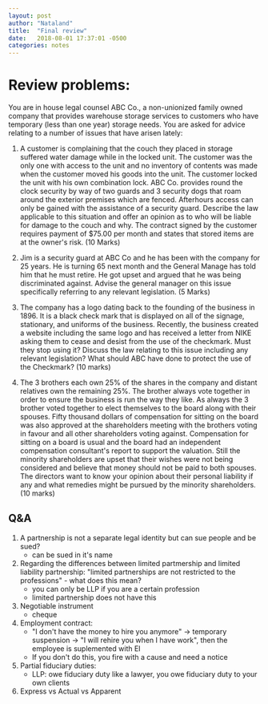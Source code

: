 ```yaml
---
layout: post
author: "Nataland"
title:  "Final review"
date:   2018-08-01 17:37:01 -0500
categories: notes
---
```


# Review problems:
You are in house legal counsel ABC Co., a non-unionized family owned company that provides warehouse storage services to customers who have temporary (less than one year) storage needs. You are asked for advice relating to a number of issues that have arisen lately: 

1. A customer is complaining that the couch they placed in storage suffered water damage while in the locked unit. The customer was the only one with access to the unit and no inventory of contents was made when the customer moved his goods into the unit. The customer locked the unit with his own combination lock. ABC Co. provides round the clock security by way of two guards and 3 security dogs that roam around the exterior premises which are fenced. Afterhours access can only be gained with the assistance of a security guard. Describe the law applicable to this situation and offer an opinion as to who will be liable for damage to the couch and why. The contract signed by the customer requires payment of $75.00 per month and states that stored items are at the owner's risk. (10 Marks) 

2. Jim is a security guard at ABC Co and he has been with the company for 25 years. He is turning 65 next month and the General Manage has told him that he must retire. He got upset and argued that he was being discriminated against. Advise the general manager on this issue specifically referring to any relevant legislation. (5 Marks) 

3. The company has a logo dating back to the founding of the business in 1896. It is a black check mark that is displayed on all of the signage, stationary, and uniforms of the business. Recently, the business created a website including the same logo and has received a letter from NIKE asking them to cease and desist from the use of the checkmark. Must they stop using it? Discuss the law relating to this issue including any relevant legislation? What should ABC have done to protect the use of the Checkmark? (10 marks) 

4. The 3 brothers each own 25% of the shares in the company and distant relatives own the remaining 25%. The brother always vote together in order to ensure the business is run the way they like. As always the 3 brother voted together to elect themselves to the board along with their spouses. Fifty thousand dollars of compensation for sitting on the board was also approved at the shareholders meeting with the brothers voting in favour and all other shareholders voting against. Compensation for sitting on a board is usual and the board had an independent compensation consultant's report to support the valuation. Still the minority shareholders are upset that their wishes were not being considered and believe that money should not be paid to both spouses. The directors want to know your opinion about their personal liability if any and what remedies might be pursued by the minority shareholders. (10 marks) 

## Q&A
1. A partnership is not a separate legal identity but can sue people and be sued?
	- can be sued in it's name
2. Regarding the differences between limited partmership and limited liability partnership: "limited partnerships are not restricted to the professions" - what does this mean?
	- you can only be LLP if you are a certain profession
	- limited partnership does not have this
3. Negotiable instrument
	- cheque
4. Employment contract:
	- "I don't have the money to hire you anymore" -> temporary suspension -> "I will rehire you when I have work", then the employee is suplemented with EI
	- If you don't do this, you fire with a cause and need a notice
5. Partial fiduciary duties:
	- LLP: owe fiduciary duty like a lawyer, you owe fiduciary duty to your own clients
6. Express vs Actual vs Apparent


